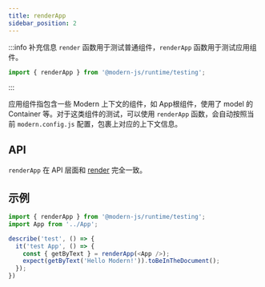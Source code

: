 ```yaml
---
title: renderApp
sidebar_position: 2
---
```


:::info 补充信息
`render` 函数用于测试普通组件，`renderApp` 函数用于测试应用组件。
```ts
import { renderApp } from '@modern-js/runtime/testing';
```
:::

应用组件指包含一些 Modern 上下文的组件，如 App根组件，使用了 model 的 Container 等。对于这类组件的测试，可以使用 `renderApp` 函数，会自动按照当前 `modern.config.js` 配置，包裹上对应的上下文信息。

## API

`renderApp` 在 API 层面和 [render](./render.md) 完全一致。

## 示例

```ts
import { renderApp } from '@modern-js/runtime/testing';
import App from '../App';

describe('test', () => {
  it('test App', () => {
    const { getByText } = renderApp(<App />);
    expect(getByText('Hello Modern!')).toBeInTheDocument();
  });
})
```
